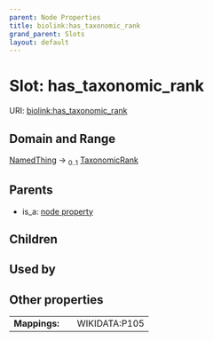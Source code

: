 ```yaml
---
parent: Node Properties
title: biolink:has_taxonomic_rank
grand_parent: Slots
layout: default
---
```


# Slot: has_taxonomic_rank




URI: [biolink:has_taxonomic_rank](https://w3id.org/biolink/vocab/has_taxonomic_rank)

## Domain and Range

[NamedThing](NamedThing.md) ->  <sub>0..1</sub> [TaxonomicRank](TaxonomicRank.md)

## Parents

 *  is_a: [node property](node_property.md)

## Children


## Used by


## Other properties

|  |  |  |
| --- | --- | --- |
| **Mappings:** | | WIKIDATA:P105 |

